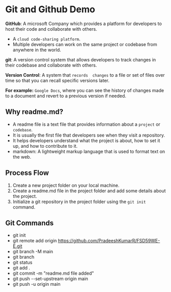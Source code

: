 # Git and Github Demo

**GitHub**: A microsoft Company which provides a platform for developers to host their code and collaborate with others.
- A `cloud code-sharing platform`.
- Multiple developers can work on the same project or codebase from anywhere in the world.

**git**: A version control system that allows developers to track changes in their codebase and collaborate with others.

**Version Control**: A system that `records  changes` to a file or set of files over time so that you can recall specific versions later.

**For example:** `Google Docs`, where you can see the history of changes made to a document and revert to a previous version if needed.

## Why readme.md?

- A readme file is a text file that provides information about a `project` or `codebase`.
- It is usually the first file that developers see when they visit a repository.
- It helps developers understand what the project is about, how to set it up, and how to contribute to it.
- markdown: A lightweight markup language that is used to format text on the web.

## Process Flow

1. Create a new project folder on your local machine.
2. Create a readme.md file in the project folder and add some details about the project.
3. Initialize a git repository in the project folder using the `git init` command.

## Git Commands

- git init
- git remote add origin https://github.com/PradeeshKumarR/FSD59WE-E.git
- git branch -M main
- git branch
- git status
- git add .
- git commit -m "readme.md file added"
- git push --set-upstream origin main
- git push -u origin main
